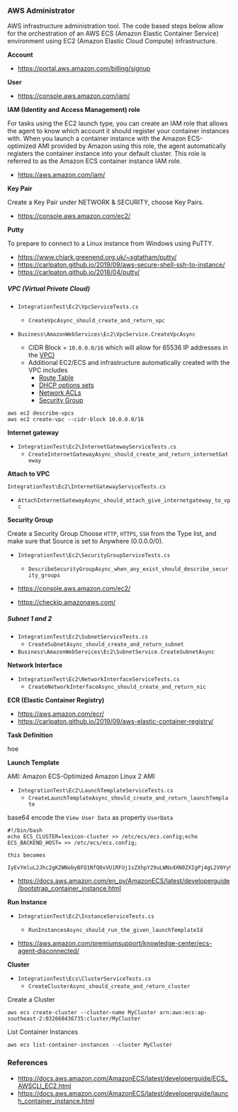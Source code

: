 ### AWS Administrator
AWS infrastructure administration tool. The code based steps below allow for the orchestration of an AWS ECS (Amazon Elastic Container Service) environment using EC2 (Amazon Elastic Cloud Compute) infrastructure.

**Account**

* https://portal.aws.amazon.com/billing/signup

**User**

* https://console.aws.amazon.com/iam/

**IAM (Identity and Access Management) role**

For tasks using the EC2 launch type, you can create an IAM role that allows the agent to know which account it should register your container instances with. When you launch a container instance with the Amazon ECS-optimized AMI provided by Amazon using this role, the agent automatically registers the container instance into your default cluster. This role is referred to as the Amazon ECS container instance IAM role.

* https://aws.amazon.com/iam/

**Key Pair**

Create a Key Pair under NETWORK & SECURITY, choose Key Pairs.

* https://console.aws.amazon.com/ec2/

**Putty**

To prepare to connect to a Linux instance from Windows using PuTTY. 

* https://www.chiark.greenend.org.uk/~sgtatham/putty/
* https://carlpaton.github.io/2019/09/aws-secure-shell-ssh-to-instance/
* https://carlpaton.github.io/2018/04/putty/

##### VPC (Virtual Private Cloud)

* `IntegrationTest\Ec2\VpcServiceTests.cs`
  * `CreateVpcAsync_should_create_and_return_vpc`

* `Business\AmazonWebServices\Ec2\VpcService.CreateVpcAsync`
  * CIDR Block = `10.0.0.0/16` which will allow for 65536 IP addresses in the [VPC)](https://docs.aws.amazon.com/vpc/latest/userguide/VPC_Subnets.html)
  * Additional EC2/ECS and infrastructure automatically created with the VPC includes
    * [Route Table](https://docs.aws.amazon.com/vpc/latest/userguide/VPC_Route_Tables.html)
    * [DHCP options sets](https://docs.aws.amazon.com/vpc/latest/userguide/VPC_DHCP_Options.html)
    * [Network ACLs](https://docs.aws.amazon.com/vpc/latest/userguide/vpc-network-acls.html)
    * [Security Group](https://docs.aws.amazon.com/vpc/latest/userguide/VPC_SecurityGroups.html)

```
aws ec2 describe-vpcs 
aws ec2 create-vpc --cidr-block 10.0.0.0/16
```

**Internet gateway**

* `IntegrationTest\Ec2\InternetGatewayServiceTests.cs`
  * `CreateInternetGatewayAsync_should_create_and_return_internetGateway`

**Attach to VPC**

`IntegrationTest\Ec2\InternetGatewayServiceTests.cs`

- `AttachInternetGatewayAsync_should_attach_give_internetgateway_to_vpc`

**Security Group**

Create a Security Group Choose `HTTP`, `HTTPS`, `SSH` from the Type list, and make sure that Source is set to Anywhere (0.0.0.0/0).

* `IntegrationTest\Ec2\SecurityGroupServiceTests.cs`
  * `DescribeSecurityGroupAsync_when_any_exist_should_describe_security_groups`

* https://console.aws.amazon.com/ec2/
* https://checkip.amazonaws.com/

##### Subnet 1 and 2

* `IntegrationTest\Ec2\SubnetServiceTests.cs`
  * `CreateSubnetAsync_should_create_and_return_subnet`
* `Business\AmazonWebServices\Ec2\SubnetService.CreateSubnetAsync`

**Network Interface**

* `IntegrationTest\Ec2\NetworkInterfaceServiceTests.cs`
  * `CreateNetworkInterfaceAsync_should_create_and_return_nic`

**ECR (Elastic Container Registry)**

* https://aws.amazon.com/ecr/
* https://carlpaton.github.io/2019/09/aws-elastic-container-registry/

**Task Definition**

hoe

**Launch Template**

AMI: Amazon ECS-Optimized Amazon Linux 2 AMI 

* `IntegrationTest\Ec2\LaunchTemplateServiceTests.cs`
  * `CreateLaunchTemplateAsync_should_create_and_return_launchTemplate`

base64 encode the `View User Data` as property `UserData`

```
#!/bin/bash
echo ECS_CLUSTER=lexicon-cluster >> /etc/ecs/ecs.config;echo ECS_BACKEND_HOST= >> /etc/ecs/ecs.config;

this becomes

IyEvYmluL2Jhc2gKZWNobyBFQ1NfQ0xVU1RFUj1sZXhpY29uLWNsdXN0ZXIgPj4gL2V0Yy9lY3MvZWNzLmNvbmZpZztlY2hvIEVDU19CQUNLRU5EX0hPU1Q9ID4+IC9ldGMvZWNzL2Vjcy5jb25maWc7
```

* https://docs.aws.amazon.com/en_pv/AmazonECS/latest/developerguide/bootstrap_container_instance.html

**Run Instance**

* `IntegrationTest\Ec2\InstanceServiceTests.cs`
  * `RunInstancesAsync_should_run_the_given_launchTemplateId`

* https://aws.amazon.com/premiumsupport/knowledge-center/ecs-agent-disconnected/

**Cluster**

* `IntegrationTest\Ecs\ClusterServiceTests.cs`
  * `CreateClusterAsync_should_create_and_return_cluster`

Create a Cluster 

```
aws ecs create-cluster --cluster-name MyCluster arn:aws:ecs:ap-southeast-2:032668436735:cluster/MyCluster
```

List Container Instances 

```
aws ecs list-container-instances --cluster MyCluster
```

### References

* https://docs.aws.amazon.com/AmazonECS/latest/developerguide/ECS_AWSCLI_EC2.html
* https://docs.aws.amazon.com/AmazonECS/latest/developerguide/launch_container_instance.html